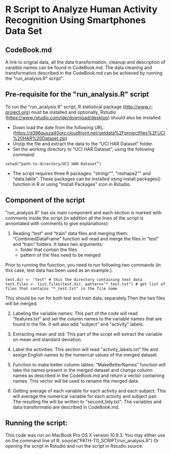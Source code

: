 R Script to Analyze Human Activity Recognition Using Smartphones Data Set
========================================================

CodeBook.md
---------------------
A link to orignal data, all the data transformation, cleanup and description of varaible names can be found in CodeBook.md. The data cleaning and transformation described in the CodeBook.md can be achieved by running the "run_analysis.R" script". 



Pre-requisite for the "run_analysis.R" script
---------------------------
To run the "run_analysis.R" script, R statistical package (http://www.r-project.org) must be installed and optionally, Rstudio (https://www.rstudio.com/ide/download/desktop) should also be installed. 
* Down load the date from the following URL:
(https://d396qusza40orc.cloudfront.net/getdata%2Fprojectfiles%2FUCI%20HAR%20Dataset.zip)
* Unzip the file and extract the data to the “UCI HAR Dataset” folder.
* Set the working directory to “UCI HAR Dataset”, using the following command:

```{r}
setwd(“path-to-directory/UCI HAR Dataset”)
```

* The script requires three R packages: "stringr"", "reshape2"" and "data.table". These packages can be installed using install.packages() function in R or using "Install Packages" icon in Rstudio.

Component of the script
-----------------------------------
"run_analysis.R" has six main component and each section is marked with comments inside the script (in addition all the lines of the script is annontated with comments to give explanations):

1. Reading “test” and “train” data files and merging them:
“CombinedDataFrame” function will read and merge the files in “test” and “train” folders. It takes two arguments: 
    * folder that contain the files 
    * pattern of the files need to be merged

  Prior to running the function, you need to run following two commands (in this case, test data has
  been used as an example.). 
```{r}
test.dir <- "test" # this the directory containing test data
test.files <- list.files(test.dir, pattern="*_test.txt") # get list of files that contains "*_test.txt" in the file name 
```
  This should be run for both test and train data, separately.Then the two files will be merged. 

2. Labeling the variable names:
This part of the code will read "features.txt" and set the column names to the variable names that are found in the file. It will also add "subject" and "activity"  labels. 

3. Extracting mean and std:
This part of the script will extract the variable on mean and standard deviation. 

4. Label the activities:
This section will read "activity_labels.txt" file and assign English names to the numerical values of the merged dataset. 

5. Function to make better column lables:
“MakeBetterNames” function will take the names present in the merged dataset and change column names as described in the CodeBook.md and return a vector containing names.  This vector will be used to rename the merged data. 

6. Getting average of each variable for each activity and each subject:
This will average the numerical variable for each activity and subject pair.  The resulting file will be written to "second_tidy.txt". The variables and data transformatio are described in CodeBook.md.

Running the script: 
-------------------------
This code was run on MacBook Pro OS X version 10.9.3. 
You may either use on the command line of R:
source("PATH-TO_SCRIPT/run_analysis.R")
Or opening the script in Rstudio and run the script in Rstudio source. 


